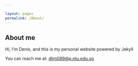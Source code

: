 ```yaml
---

layout: pages
permalink: /About/
---
```


## About me

Hi, I'm Denis, and this is my personal website powered by Jekyll



You can reach me at:
[dlim089@e.ntu.edu.sg](mailto:dlim089@e.ntu.edu.sg)